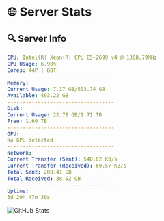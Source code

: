 # 🌐 Server Stats
## 🔍 Server Info
```yaml
CPU: Intel(R) Xeon(R) CPU E5-2699 v4 @ 1368.79MHz
CPU Usage: 6.90%
Cores: 44P | 88T
-----------------------------------
Memory:
Current Usage: 7.17 GB/503.74 GB
Available: 493.22 GB
-----------------------------------
Disk:
Current Usage: 22.78 GB/1.71 TB
Free: 1.60 TB
-----------------------------------
GPU:
No GPU detected
-----------------------------------
Network:
Current Transfer (Sent): 540.82 KB/s
Current Transfer (Received): 69.57 KB/s
Total Sent: 208.41 GB
Total Received: 38.52 GB
-----------------------------------
Uptime:
3d 20h 47m 30s
```
![GitHub Stats](https://img.shields.io/badge/Updated-2025-04-23_13:56:18-blue)